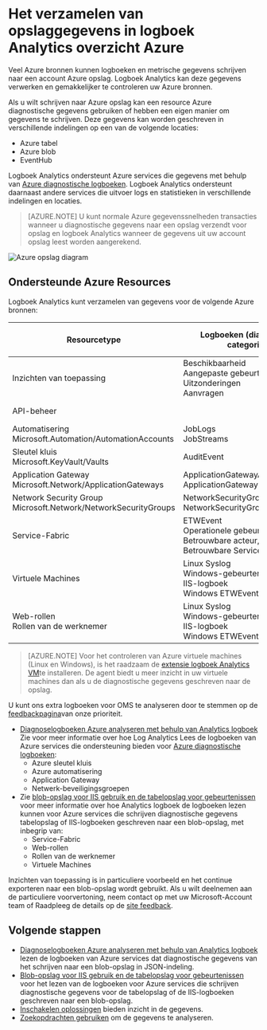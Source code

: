 <properties
    pageTitle="Het verzamelen van opslaggegevens in logboek Analytics overzicht Azure | Microsoft Azure"
    description="Azure resources kunnen schrijven logs en statistieken aan een account Azure opslag, vaak met Azure diagnostische gegevens. Logboek Analytics kunnen indexeren deze gegevens en doorzoekbaar maken."
    services="log-analytics"
    documentationCenter=""
    authors="bandersmsft"
    manager="jwhit"
    editor=""/>

<tags
    ms.service="log-analytics"
    ms.workload="na"
    ms.tgt_pltfrm="na"
    ms.devlang="na"
    ms.topic="article"
    ms.date="10/10/2016"
    ms.author="banders"/>

# <a name="collecting-azure-storage-data-in-log-analytics-overview"></a>Het verzamelen van opslaggegevens in logboek Analytics overzicht Azure

Veel Azure bronnen kunnen logboeken en metrische gegevens schrijven naar een account Azure opslag. Logboek Analytics kan deze gegevens verwerken en gemakkelijker te controleren uw Azure bronnen.

Als u wilt schrijven naar Azure opslag kan een resource Azure diagnostische gegevens gebruiken of hebben een eigen manier om gegevens te schrijven. Deze gegevens kan worden geschreven in verschillende indelingen op een van de volgende locaties:

+ Azure tabel
+ Azure blob
+ EventHub

Logboek Analytics ondersteunt Azure services die gegevens met behulp van [Azure diagnostische logboeken](../monitoring-and-diagnostics/monitoring-overview-of-diagnostic-logs.md). Logboek Analytics ondersteunt daarnaast andere services die uitvoer logs en statistieken in verschillende indelingen en locaties.  

>[AZURE.NOTE] U kunt normale Azure gegevenssnelheden transacties wanneer u diagnostische gegevens naar een opslag verzendt voor opslag en logboek Analytics wanneer de gegevens uit uw account opslag leest worden aangerekend.

![Azure opslag diagram](media/log-analytics-azure-storage/azure-storage-diagram.png)

## <a name="supported-azure-resources"></a>Ondersteunde Azure Resources

Logboek Analytics kunt verzamelen van gegevens voor de volgende Azure bronnen:

| Resourcetype | Logboeken (diagnostische categorieën) | Logboek Analytics oplossing |
| --------------------------------------- | -------------------------------- | --------------- |
| Inzichten van toepassing | Beschikbaarheid <br> Aangepaste gebeurtenissen <br> Uitzonderingen <br> Aanvragen <br> | Toepassing inzichten (voorbeeld) |
| API-beheer | | *geen* (Voorbeeld) |
| Automatisering <br> Microsoft.Automation/AutomationAccounts | JobLogs <br> JobStreams          | AzureAutomation (voorbeeld) |
| Sleutel kluis <br> Microsoft.KeyVault/Vaults               | AuditEvent                       | KeyVault (voorbeeld) |
| Application Gateway <br> Microsoft.Network/ApplicationGateways   | ApplicationGatewayAccessLog <br> ApplicationGatewayPerformanceLog | AzureNetworking (voorbeeld) |
| Network Security Group <br> Microsoft.Network/NetworkSecurityGroups | NetworkSecurityGroupEvent <br> NetworkSecurityGroupRuleCounter | AzureNetworking (voorbeeld) |
| Service-Fabric                          | ETWEvent <br> Operationele gebeurtenis <br> Betrouwbare acteur, gebeurtenis <br> Betrouwbare Service, gebeurtenis| ServiceFabric (voorbeeld) |
| Virtuele Machines | Linux Syslog <br> Windows-gebeurtenislogboek <br> IIS-logboek <br> Windows ETWEvent | *geen* |
| Web-rollen <br> Rollen van de werknemer | Linux Syslog <br> Windows-gebeurtenislogboek <br> IIS-logboek <br> Windows ETWEvent | *geen* |

>[AZURE.NOTE] Voor het controleren van Azure virtuele machines (Linux en Windows), is het raadzaam de [extensie logboek Analytics VM](log-analytics-azure-vm-extension.md)te installeren. De agent biedt u meer inzicht in uw virtuele machines dan als u de diagnostische gegevens geschreven naar de opslag.

U kunt ons extra logboeken voor OMS te analyseren door te stemmen op de [feedbackpagina](http://feedback.azure.com/forums/267889-azure-log-analytics/category/88086-log-management-and-log-collection-policy)van onze prioriteit.


- [Diagnoselogboeken Azure analyseren met behulp van Analytics logboek](log-analytics-azure-storage-json.md) Zie voor meer informatie over hoe Log Analytics Lees de logboeken van Azure services die ondersteuning bieden voor [Azure diagnostische logboeken](../monitoring-and-diagnostics/monitoring-overview-of-diagnostic-logs.md):
  - Azure sleutel kluis
  - Azure automatisering
  - Application Gateway
  - Netwerk-beveiligingsgroepen
- Zie [blob-opslag voor IIS gebruik en de tabelopslag voor gebeurtenissen](log-analytics-azure-storage-iis-table.md) voor meer informatie over hoe Analytics logboek de logboeken lezen kunnen voor Azure services die schrijven diagnostische gegevens tabelopslag of IIS-logboeken geschreven naar een blob-opslag, met inbegrip van:
  - Service-Fabric
  - Web-rollen
  - Rollen van de werknemer
  - Virtuele Machines


Inzichten van toepassing is in particuliere voorbeeld en het continue exporteren naar een blob-opslag wordt gebruikt. Als u wilt deelnemen aan de particuliere voorvertoning, neem contact op met uw Microsoft-Account team of Raadpleeg de details op de [site feedback](https://feedback.azure.com/forums/267889-log-analytics/suggestions/6519248-integration-with-app-insights).

## <a name="next-steps"></a>Volgende stappen

- [Diagnoselogboeken Azure analyseren met behulp van Analytics logboek](log-analytics-azure-storage-json.md) lezen de logboeken van Azure services dat diagnostische gegevens van het schrijven naar een blob-opslag in JSON-indeling.
- [Blob-opslag voor IIS gebruik en de tabelopslag voor gebeurtenissen](log-analytics-azure-storage-iis-table.md) voor het lezen van de logboeken voor Azure services die schrijven diagnostische gegevens voor de tabelopslag of de IIS-logboeken geschreven naar een blob-opslag.
- [Inschakelen oplossingen](log-analytics-add-solutions.md) bieden inzicht in de gegevens.
- [Zoekopdrachten gebruiken](log-analytics-log-searches.md) om de gegevens te analyseren.
